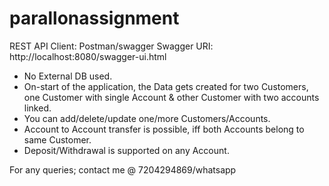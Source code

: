 # parallonassignment

REST API Client: Postman/swagger
Swagger URI: http://localhost:8080/swagger-ui.html

* No External DB used. 
* On-start of the application, the Data gets created for two Customers, one Customer with single Account & other Customer with two accounts linked.
* You can add/delete/update one/more Customers/Accounts. 
* Account to Account transfer is possible, iff both Accounts belong to same Customer.
* Deposit/Withdrawal is supported on any Account.

For any queries; contact me @ 7204294869/whatsapp

